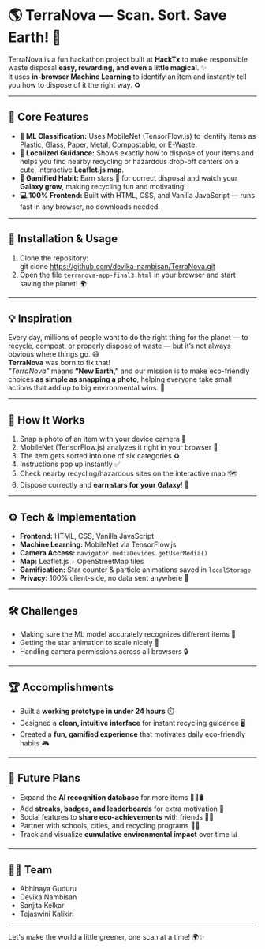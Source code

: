 # 🌎 TerraNova — Scan. Sort. Save Earth! 🌟

TerraNova is a fun hackathon project built at **HackTx** to make responsible waste disposal **easy, rewarding, and even a little magical**. ✨  
It uses **in-browser Machine Learning** to identify an item and instantly tell you how to dispose of it the right way. ♻️

---

## 🌟 Core Features
- **🧠 ML Classification:** Uses MobileNet (TensorFlow.js) to identify items as Plastic, Glass, Paper, Metal, Compostable, or E-Waste.  
- **📍 Localized Guidance:** Shows exactly how to dispose of your items and helps you find nearby recycling or hazardous drop-off centers on a cute, interactive **Leaflet.js map**.  
- **🌌 Gamified Habit:** Earn stars 🌟 for correct disposal and watch your **Galaxy grow**, making recycling fun and motivating!  
- **💻 100% Frontend:** Built with HTML, CSS, and Vanilla JavaScript — runs fast in any browser, no downloads needed.

---

## 🚀 Installation & Usage
1. Clone the repository:  
git clone https://github.com/devika-nambisan/TerraNova.git
2. Open the file `terranova-app-final3.html` in your browser and start saving the planet! 🌍  

---

## 💡 Inspiration
Every day, millions of people want to do the right thing for the planet — to recycle, compost, or properly dispose of waste — but it’s not always obvious where things go. 😅  
**TerraNova** was born to fix that!  
_"TerraNova"_ means **“New Earth,”** and our mission is to make eco-friendly choices **as simple as snapping a photo**, helping everyone take small actions that add up to big environmental wins. 🌱

---

## 🧩 How It Works
1. Snap a photo of an item with your device camera 📸  
2. MobileNet (TensorFlow.js) analyzes it right in your browser 🧠  
3. The item gets sorted into one of six categories ♻️  
4. Instructions pop up instantly ✅  
5. Check nearby recycling/hazardous sites on the interactive map 🗺️  
6. Dispose correctly and **earn stars for your Galaxy**! 🌟  

---

## ⚙️ Tech & Implementation
- **Frontend:** HTML, CSS, Vanilla JavaScript  
- **Machine Learning:** MobileNet via TensorFlow.js  
- **Camera Access:** `navigator.mediaDevices.getUserMedia()`  
- **Map:** Leaflet.js + OpenStreetMap tiles  
- **Gamification:** Star counter & particle animations saved in `localStorage`  
- **Privacy:** 100% client-side, no data sent anywhere 👀  

---

## 🛠 Challenges
- Making sure the ML model accurately recognizes different items 🧐  
- Getting the star animation to scale nicely 🌌  
- Handling camera permissions across all browsers 🔒  

---

## 🏆 Accomplishments
- Built a **working prototype in under 24 hours** ⏱️  
- Designed a **clean, intuitive interface** for instant recycling guidance 🖥️  
- Created a **fun, gamified experience** that motivates daily eco-friendly habits 🎮  

---

## 🌈 Future Plans
- Expand the **AI recognition database** for more items 🥤🍌🛢️  
- Add **streaks, badges, and leaderboards** for extra motivation 🏅  
- Social features to **share eco-achievements** with friends 👯‍♀️  
- Partner with schools, cities, and recycling programs 🏫🌆  
- Track and visualize **cumulative environmental impact** over time 📊  

---

## 👩‍💻 Team
- Abhinaya Guduru  
- Devika Nambisan  
- Sanjita Kelkar  
- Tejaswini Kalikiri  

---

Let's make the world a little greener, one scan at a time! 🌍✨
